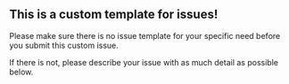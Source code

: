 ## This is a custom template for issues!

Please make sure there is no issue template for your specific need before you submit this custom issue.

If there is not, please describe your issue with as much detail as possible below.
